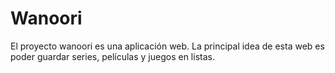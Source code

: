 # Wanoori
El proyecto wanoori es una aplicación web.
La principal idea de esta web es poder guardar series, películas y juegos en listas.
